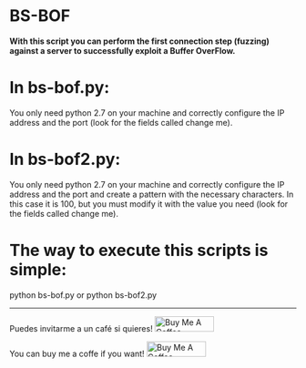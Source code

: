 # BS-BOF
**With this script you can perform the first connection step (fuzzing) against a server to successfully exploit a Buffer OverFlow.**

# In bs-bof.py:
You only need python 2.7 on your machine and correctly configure the IP address and the port (look for the fields called change me).

# In bs-bof2.py:
You only need python 2.7 on your machine and correctly configure the IP address and the port and create a pattern with the necessary characters. In this case it is 100, but you must modify it with the value you need (look for the fields called change me).

# The way to execute this scripts is simple:

python bs-bof.py 
or 
python bs-bof2.py

---------------------------------------------------------------------------

Puedes invitarme a un café si quieres!
<a href="https://www.buymeacoffee.com/akil3s1979" target="_blank"><img src="https://cdn.buymeacoffee.com/buttons/default-orange.png" alt="Buy Me A Coffee" height="27" width="104"></a>

You can buy me a coffe if you want!
<a href="https://www.buymeacoffee.com/akil3s1979" target="_blank"><img src="https://cdn.buymeacoffee.com/buttons/default-orange.png" alt="Buy Me A Coffee" height="27" width="104"></a>
